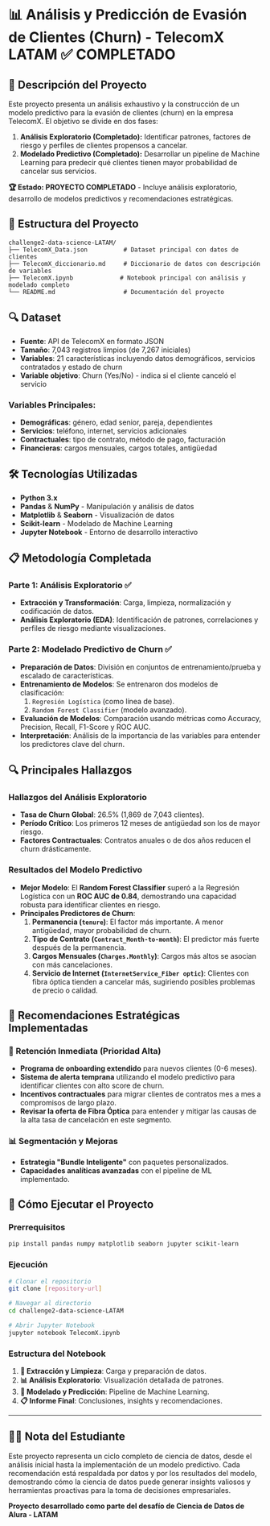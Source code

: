 # 📊 Análisis y Predicción de Evasión de Clientes (Churn) - TelecomX LATAM ✅ COMPLETADO

## 🎯 Descripción del Proyecto

Este proyecto presenta un análisis exhaustivo y la construcción de un modelo predictivo para la evasión de clientes (churn) en la empresa TelecomX. El objetivo se divide en dos fases:
1.  **Análisis Exploratorio (Completado):** Identificar patrones, factores de riesgo y perfiles de clientes propensos a cancelar.
2.  **Modelado Predictivo (Completado):** Desarrollar un pipeline de Machine Learning para predecir qué clientes tienen mayor probabilidad de cancelar sus servicios.

**🏆 Estado: PROYECTO COMPLETADO** - Incluye análisis exploratorio, desarrollo de modelos predictivos y recomendaciones estratégicas.

## 📁 Estructura del Proyecto

```
challenge2-data-science-LATAM/
├── TelecomX_Data.json          # Dataset principal con datos de clientes
├── TelecomX_diccionario.md     # Diccionario de datos con descripción de variables
├── TelecomX.ipynb             # Notebook principal con análisis y modelado completo
└── README.md                   # Documentación del proyecto
```

## 🔍 Dataset

- **Fuente**: API de TelecomX en formato JSON
- **Tamaño**: 7,043 registros limpios (de 7,267 iniciales)
- **Variables**: 21 características incluyendo datos demográficos, servicios contratados y estado de churn
- **Variable objetivo**: Churn (Yes/No) - indica si el cliente canceló el servicio

### Variables Principales:
- **Demográficas**: género, edad senior, pareja, dependientes
- **Servicios**: teléfono, internet, servicios adicionales
- **Contractuales**: tipo de contrato, método de pago, facturación
- **Financieras**: cargos mensuales, cargos totales, antigüedad

## 🛠️ Tecnologías Utilizadas

- **Python 3.x**
- **Pandas** & **NumPy** - Manipulación y análisis de datos
- **Matplotlib** & **Seaborn** - Visualización de datos
- **Scikit-learn** - Modelado de Machine Learning
- **Jupyter Notebook** - Entorno de desarrollo interactivo

## 📋 Metodología Completada

### Parte 1: Análisis Exploratorio ✅
- **Extracción y Transformación**: Carga, limpieza, normalización y codificación de datos.
- **Análisis Exploratorio (EDA)**: Identificación de patrones, correlaciones y perfiles de riesgo mediante visualizaciones.

### Parte 2: Modelado Predictivo de Churn ✅
- **Preparación de Datos**: División en conjuntos de entrenamiento/prueba y escalado de características.
- **Entrenamiento de Modelos**: Se entrenaron dos modelos de clasificación:
    1.  `Regresión Logística` (como línea de base).
    2.  `Random Forest Classifier` (modelo avanzado).
- **Evaluación de Modelos**: Comparación usando métricas como Accuracy, Precision, Recall, F1-Score y ROC AUC.
- **Interpretación**: Análisis de la importancia de las variables para entender los predictores clave del churn.

## 🔍 Principales Hallazgos

### Hallazgos del Análisis Exploratorio
- **Tasa de Churn Global**: 26.5% (1,869 de 7,043 clientes).
- **Período Crítico**: Los primeros 12 meses de antigüedad son los de mayor riesgo.
- **Factores Contractuales**: Contratos anuales o de dos años reducen el churn drásticamente.

### Resultados del Modelo Predictivo
- **Mejor Modelo**: El **Random Forest Classifier** superó a la Regresión Logística con un **ROC AUC de 0.84**, demostrando una capacidad robusta para identificar clientes en riesgo.
- **Principales Predictores de Churn**:
    1.  **Permanencia (`tenure`)**: El factor más importante. A menor antigüedad, mayor probabilidad de churn.
    2.  **Tipo de Contrato (`Contract_Month-to-month`)**: El predictor más fuerte después de la permanencia.
    3.  **Cargos Mensuales (`Charges.Monthly`)**: Cargos más altos se asocian con más cancelaciones.
    4.  **Servicio de Internet (`InternetService_Fiber optic`)**: Clientes con fibra óptica tienden a cancelar más, sugiriendo posibles problemas de precio o calidad.

## 🚀 Recomendaciones Estratégicas Implementadas

### 🎯 Retención Inmediata (Prioridad Alta)
- **Programa de onboarding extendido** para nuevos clientes (0-6 meses).
- **Sistema de alerta temprana** utilizando el modelo predictivo para identificar clientes con alto score de churn.
- **Incentivos contractuales** para migrar clientes de contratos mes a mes a compromisos de largo plazo.
- **Revisar la oferta de Fibra Óptica** para entender y mitigar las causas de la alta tasa de cancelación en este segmento.

### 📊 Segmentación y Mejoras
- **Estrategia "Bundle Inteligente"** con paquetes personalizados.
- **Capacidades analíticas avanzadas** con el pipeline de ML implementado.

## 🚦 Cómo Ejecutar el Proyecto

### Prerrequisitos
```bash
pip install pandas numpy matplotlib seaborn jupyter scikit-learn
```

### Ejecución
```bash
# Clonar el repositorio
git clone [repository-url]

# Navegar al directorio
cd challenge2-data-science-LATAM

# Abrir Jupyter Notebook
jupyter notebook TelecomX.ipynb
```

### Estructura del Notebook
1. **📌 Extracción y Limpieza**: Carga y preparación de datos.
2. **📊 Análisis Exploratorio**: Visualización detallada de patrones.
3. **🤖 Modelado y Predicción**: Pipeline de Machine Learning.
4. **📋 Informe Final**: Conclusiones, insights y recomendaciones.

---

## 👨‍🎓 Nota del Estudiante

Este proyecto representa un ciclo completo de ciencia de datos, desde el análisis inicial hasta la implementación de un modelo predictivo. Cada recomendación está respaldada por datos y por los resultados del modelo, demostrando cómo la ciencia de datos puede generar insights valiosos y herramientas proactivas para la toma de decisiones empresariales.

**Proyecto desarrollado como parte del desafío de Ciencia de Datos de Alura - LATAM**
